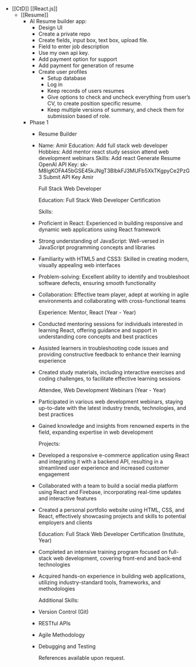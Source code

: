 - [[CtD]] [[React.js]]
	- [[Resume]]
		- AI Resume builder app:
			- Design UI
			- Create a private repo
			- Create fields, input box, text box, upload file.
			- Field to enter job description
			- Use my own api key.
			- Add payment option for support
			- Add payment for generation of resume
			- Create user profiles
				- Setup database
				- Log in
				- Keep records of users resumes
				- Give options to check and uncheck everything from user’s CV, to create position specific resume.
				- Keep multiple versions of summary, and check them for submission based of role.
		- Phase 1
			- Resume Builder
			- Name: 
			  Amir
			  Education: 
			  Add
			  full stack web developer
			  Hobbies: 
			  Add
			  mentor react
			  study session
			  attend web development webinars
			  Skills: 
			  Add
			  react
			  Generate Resume
			  OpenAI API Key:
			  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
			  Submit API Key
			  Amir
			  
			  Full Stack Web Developer
			  
			  Education: Full Stack Web Developer Certification
			  
			  Skills:
			- Proficient in React: Experienced in building responsive and dynamic web applications using React framework
			- Strong understanding of JavaScript: Well-versed in JavaScript programming concepts and libraries
			- Familiarity with HTML5 and CSS3: Skilled in creating modern, visually appealing web interfaces
			- Problem-solving: Excellent ability to identify and troubleshoot software defects, ensuring smooth functionality
			- Collaboration: Effective team player, adept at working in agile environments and collaborating with cross-functional teams
			  
			  Experience:
			  Mentor, React (Year - Year)
			- Conducted mentoring sessions for individuals interested in learning React, offering guidance and support in understanding core concepts and best practices
			- Assisted learners in troubleshooting code issues and providing constructive feedback to enhance their learning experience
			- Created study materials, including interactive exercises and coding challenges, to facilitate effective learning sessions
			  
			  Attendee, Web Development Webinars (Year - Year)
			- Participated in various web development webinars, staying up-to-date with the latest industry trends, technologies, and best practices
			- Gained knowledge and insights from renowned experts in the field, expanding expertise in web development
			  
			  Projects:
			- Developed a responsive e-commerce application using React and integrating it with a backend API, resulting in a streamlined user experience and increased customer engagement
			- Collaborated with a team to build a social media platform using React and Firebase, incorporating real-time updates and interactive features
			- Created a personal portfolio website using HTML, CSS, and React, effectively showcasing projects and skills to potential employers and clients
			  
			  Education:
			  Full Stack Web Developer Certification (Institute, Year)
			- Completed an intensive training program focused on full-stack web development, covering front-end and back-end technologies
			- Acquired hands-on experience in building web applications, utilizing industry-standard tools, frameworks, and methodologies
			  
			  Additional Skills:
			- Version Control (Git)
			- RESTful APIs
			- Agile Methodology
			- Debugging and Testing
			  
			  References available upon request.